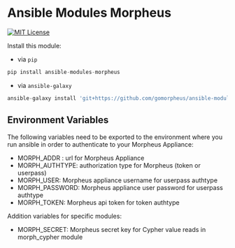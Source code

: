 # Ansible Modules Morpheus
[![MIT License](https://img.shields.io/badge/License-MIT-yellow.svg)](https://opensource.org/licenses/MIT)

Install this module:
* via `pip`
```python
pip install ansible-modules-morpheus
```
* via `ansible-galaxy`
```python
ansible-galaxy install 'git+https://github.com/gomorpheus/ansible-modules-morpheus.git'
```
## Environment Variables
The following variables need to be exported to the environment where you run ansible in order to authenticate to your Morpheus Appliance:
* MORPH_ADDR : url for Morpheus Appliance
* MORPH_AUTHTYPE: authorization type for Morpheus (token or userpass)
* MORPH_USER: Morpheus appliance username for userpass authtype
* MORPH_PASSWORD: Morpheus appliance user password for userpass authtype
* MORPH_TOKEN: Morpheus api token for token authtype

Addition variables for specific modules:
* MORPH_SECRET: Morpheus secret key for Cypher value reads in morph_cypher module